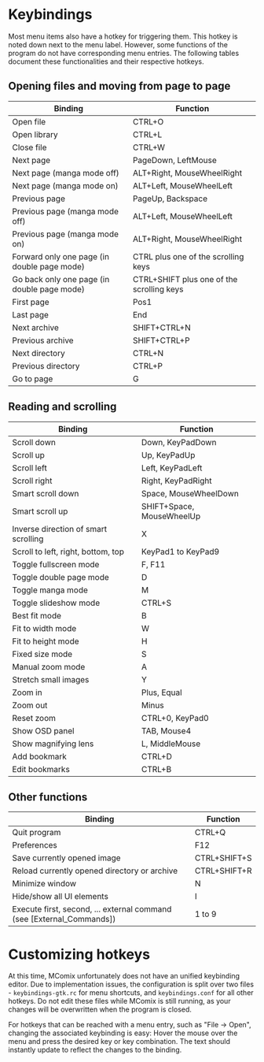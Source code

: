 Keybindings
===

Most menu items also have a hotkey for triggering them. This hotkey is noted down next to the menu label. However, some functions of the program do not have corresponding menu entries. The following tables document these functionalities and their respective hotkeys.

Opening files and moving from page to page
---

Binding | Function
--------|---------
Open file | CTRL+O
Open library | CTRL+L
Close file | CTRL+W
Next page | PageDown, LeftMouse
Next page (manga mode off) | ALT+Right, MouseWheelRight
Next page (manga mode on) | ALT+Left, MouseWheelLeft
Previous page | PageUp, Backspace
Previous page (manga mode off) | ALT+Left, MouseWheelLeft
Previous page (manga mode on) | ALT+Right, MouseWheelRight
Forward only one page (in double page mode) | CTRL plus one of the scrolling keys
Go back only one page (in double page mode) | CTRL+SHIFT plus one of the scrolling keys
First page | Pos1
Last page | End
Next archive | SHIFT+CTRL+N
Previous archive | SHIFT+CTRL+P
Next directory | CTRL+N
Previous directory | CTRL+P
Go to page | G

Reading and scrolling
---

Binding | Function
--------|---------
Scroll down | Down, KeyPadDown
Scroll up | Up, KeyPadUp
Scroll left | Left, KeyPadLeft
Scroll right | Right, KeyPadRight
Smart scroll down | Space, MouseWheelDown
Smart scroll up | SHIFT+Space, MouseWheelUp
Inverse direction of smart scrolling | X
Scroll to left, right, bottom, top | KeyPad1 to KeyPad9
Toggle fullscreen mode | F, F11
Toggle double page mode | D
Toggle manga mode | M
Toggle slideshow mode | CTRL+S
Best fit mode | B
Fit to width mode | W
Fit to height mode | H
Fixed size mode | S
Manual zoom mode | A
Stretch small images | Y
Zoom in | Plus, Equal
Zoom out | Minus
Reset zoom | CTRL+0, KeyPad0
Show OSD panel | TAB, Mouse4
Show magnifying lens | L, MiddleMouse
Add bookmark | CTRL+D
Edit bookmarks | CTRL+B

Other functions
---

Binding | Function
--------|---------
Quit program | CTRL+Q
Preferences | F12
Save currently opened image | CTRL+SHIFT+S
Reload currently opened directory or archive | CTRL+SHIFT+R
Minimize window | N
Hide/show all UI elements | I
Execute first, second, ... external command (see [External_Commands]) | 1 to 9

Customizing hotkeys
===================

At this time, MComix unfortunately does not have an unified keybinding editor. Due to implementation issues, the configuration is split over two files - `keybindings-gtk.rc` for menu shortcuts, and `keybindings.conf` for all other hotkeys. Do not edit these files while MComix is still running, as your changes will be overwritten when the program is closed.

For hotkeys that can be reached with a menu entry, such as "File -> Open", changing the associated keybinding is easy: Hover the mouse over the menu and press the desired key or key combination. The text should instantly update to reflect the changes to the binding.
